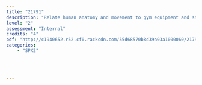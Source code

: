 ```yaml
---
title: "21791"
description: "Relate human anatomy and movement to gym equipment and static stretching"
level: "2"
assessment: "Internal"
credits: "4"
pdf: "http://c1940652.r52.cf0.rackcdn.com/55d68570b8d39a03a1000060/21791.pdf"
categories:
    - "SPX2"
    
    
    
    
---
```

